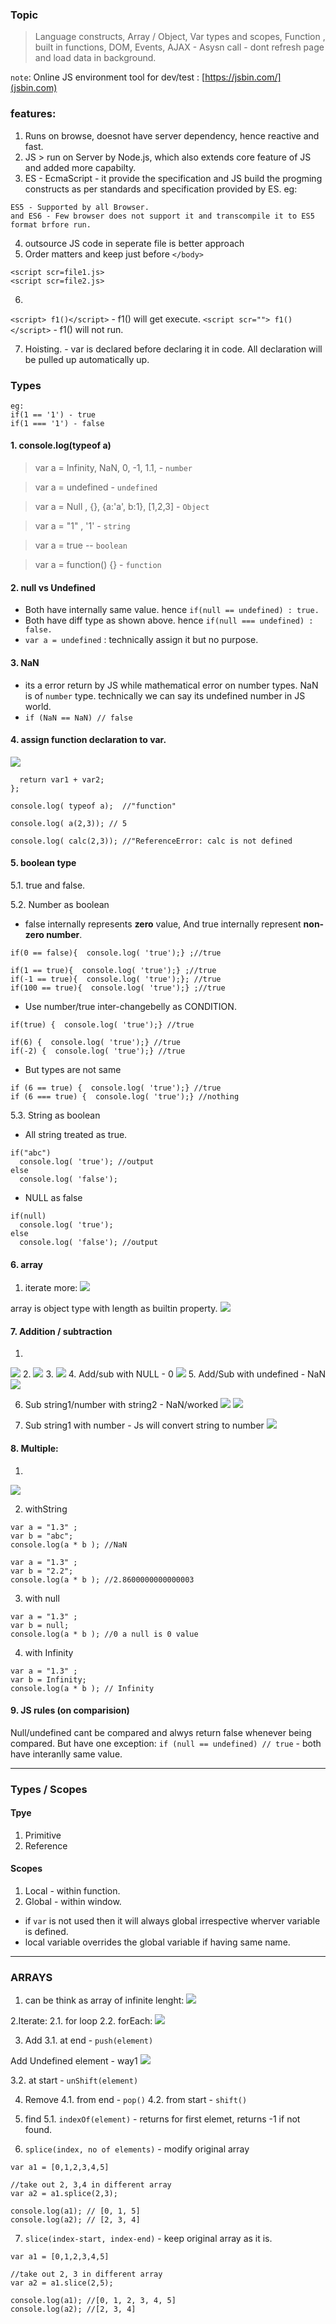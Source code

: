 ### Topic
> Language constructs, 
> Array / Object, 
> Var types and scopes, 
> Function , built in functions,
> DOM, 
> Events,
> AJAX - Asysn call - dont refresh page and load data in background.

`note`: Online JS environment tool for dev/test : [https://jsbin.com/](jsbin.com)

### features:

1. Runs on browse, doesnot have server dependency, hence reactive and fast.
2. JS > run on Server by Node.js, which also extends core  feature of JS and added more capabilty.
3. ES - EcmaScript - it provide the specification and JS build the progming constructs as per standards and specification provided by ES.
eg: 
```
ES5 - Supported by all Browser.
and ES6 - Few browser does not support it and transcompile it to ES5 format brfore run.
```

4. outsource JS code in seperate file is better approach
5. Order matters and keep just before `</body>`
```
<script scr=file1.js>
<script scr=file2.js>
```
6. 
`<script> f1()</script>` - f1() will get execute.
`<script scr=""> f1()</script>` - f1() will not run.

7. Hoisting. - var is declared before declaring it in code. All declaration will be pulled up automatically up.

### Types

```
eg:
if(1 == '1') - true
if(1 === '1') - false
```
#### 1. console.log(typeof a)

> var a = Infinity, NaN, 0, -1, 1.1, - `number`

> var a = undefined -  `undefined`

> var a = Null , {}, {a:'a', b:1}, [1,2,3] - `Object`

> var a = "1" , '1' - `string`

> var a = true -- `boolean`

> var a = function() {} - `function`

#### 2. null vs Undefined
- Both have internally same value. hence   `if(null == undefined) : true.`
- Both have diff type as shown above. hence  `if(null === undefined) : false.`
- `var a = undefined` : technically assign it but no purpose.

#### 3. NaN
- its a error return by JS while mathematical error on number types. NaN is of `number` type. technically we can say its undefined number in JS world.
- `if (NaN == NaN) // false` 

#### 4. assign function declaration to var.
![](https://github.com/lekhrajdinkar/javaScript/blob/master/Notes/asset/js1.PNG)

```var a = function calc(var1, var2){
  return var1 + var2;
};
 
console.log( typeof a);  //"function"

console.log( a(2,3)); // 5

console.log( calc(2,3)); //"ReferenceError: calc is not defined
````

#### 5. boolean type
5.1. true and false.

5.2. Number as boolean
- false internally represents **zero** value, And true internally represent **non-zero number**.
```
if(0 == false){  console.log( 'true');} ;//true

if(1 == true){  console.log( 'true');} ;//true
if(-1 == true){  console.log( 'true');}; //true
if(100 == true){  console.log( 'true');} ;//true
```

- Use number/true inter-changebelly as CONDITION.
```
if(true) {  console.log( 'true');} //true

if(6) {  console.log( 'true');} //true
if(-2) {  console.log( 'true');} //true
```

- But types are not same
```
if (6 == true) {  console.log( 'true');} //true
if (6 === true) {  console.log( 'true');} //nothing
```
5.3. String as boolean 
- All string treated as true.
```
if("abc")
  console.log( 'true'); //output
else
  console.log( 'false');
```
- NULL as false
```
if(null)
  console.log( 'true');
else
  console.log( 'false'); //output
```

#### 6. array
1. iterate more:
![](https://github.com/lekhrajdinkar/javaScript/blob/master/Notes/asset/js2.PNG)

array is object type with length as builtin property.
![](https://github.com/lekhrajdinkar/javaScript/blob/master/Notes/asset/js3.PNG)


#### 7. Addition / subtraction
1. 
![](https://github.com/lekhrajdinkar/javaScript/blob/master/Notes/asset/js4.PNG)
2. 
![](https://github.com/lekhrajdinkar/javaScript/blob/master/Notes/asset/js5.PNG)
3. 
![](https://github.com/lekhrajdinkar/javaScript/blob/master/Notes/asset/js6.PNG)
4. Add/sub with NULL - 0
![](https://github.com/lekhrajdinkar/javaScript/blob/master/Notes/asset/js7.PNG)
5. Add/Sub with undefined - NaN
![](https://github.com/lekhrajdinkar/javaScript/blob/master/Notes/asset/js8.PNG)

6. Sub string1/number with string2 - NaN/worked
![](https://github.com/lekhrajdinkar/javaScript/blob/master/Notes/asset/js9.PNG)
![](https://github.com/lekhrajdinkar/javaScript/blob/master/Notes/asset/js11.PNG)

7. Sub string1 with number - Js will convert string to number
![](https://github.com/lekhrajdinkar/javaScript/blob/master/Notes/asset/js10.PNG)

#### 8. Multiple:
1. 
![](https://github.com/lekhrajdinkar/javaScript/blob/master/Notes/asset/js12.PNG)

2. withString
```
var a = "1.3" ;  
var b = "abc";
console.log(a * b ); //NaN

var a = "1.3" ;  
var b = "2.2";
console.log(a * b ); //2.8600000000000003
```

3. with null
```
var a = "1.3" ;  
var b = null; 
console.log(a * b ); //0 a null is 0 value
```

4. with Infinity
```
var a = "1.3" ;  
var b = Infinity; 
console.log(a * b ); // Infinity
```

#### 9. JS rules (on comparision)
Null/undefined cant be compared and alwys return false whenever being compared. But have one exception:
`if (null == undefined) // true` - both have interanlly same value.

***

### Types / Scopes
#### Tpye 
1. Primitive
2. Reference

#### Scopes
1. Local - within function. 
2. Global - within window.

- if `var` is not used then it will always global irrespective wherver variable is defined.
- local variable overrides the global variable if having same name.

***

### ARRAYS
1. can be think as array of infinite lenght:
![](https://github.com/lekhrajdinkar/javaScript/blob/master/Notes/asset/array1.PNG)

2.Iterate:
2.1. for loop
2.2. forEach:
![](https://github.com/lekhrajdinkar/javaScript/blob/master/Notes/asset/array2.PNG)

3. Add
3.1. at end - `push(element)`

Add Undefined element - way1
![](https://github.com/lekhrajdinkar/javaScript/blob/master/Notes/asset/array3.PNG)

3.2. at start - `unShift(element)`

4. Remove
4.1. from end - `pop()`
4.2. from start - `shift()`

5. find
5.1. `indexOf(element)` - returns for first elemet, returns -1 if not found.

6. `splice(index, no of elements)` - modify original array
```
var a1 = [0,1,2,3,4,5]

//take out 2, 3,4 in different array
var a2 = a1.splice(2,3);

console.log(a1); // [0, 1, 5]
console.log(a2); // [2, 3, 4]
```

7. `slice(index-start, index-end)` - keep original array as it is.
```
var a1 = [0,1,2,3,4,5]

//take out 2, 3 in different array
var a2 = a1.slice(2,5);

console.log(a1); //[0, 1, 2, 3, 4, 5]
console.log(a2); //[2, 3, 4]
```
  

















